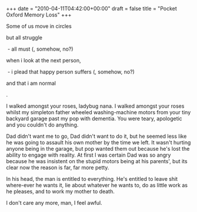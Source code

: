 +++
date = "2010-04-11T04:42:00+00:00"
draft = false
title = "Pocket Oxford Memory Loss"
+++
<p>Some of us move in circles</p>&#13;
<p>but all struggle</p>&#13;
<p> - all must (, somehow, no?)</p>&#13;
<p>when i look at the next person,</p>&#13;
<p> - i plead that happy person suffers (, somehow, no?)</p>&#13;
<p>and that i am normal</p>&#13;
<p>.</p>&#13;
<p>I walked amongst your roses, ladybug nana. I walked amongst your roses whilst my simpleton father wheeled washing-machine motors from your tiny backyard garage past my pop with dementia. You were teary, apologetic and you couldn't do anything.</p>&#13;
<p>Dad didn't want me to go, Dad didn't want to do it, but he seemed less like he was going to assault his own mother by the time we left. It wasn't hurting anyone being in the garage, but pop wanted them out because he's lost the ability to engage with reality. At first I was certain Dad was so angry because he was insistent on the stupid motors being at his parents', but its clear now the reason is far, far more petty.</p>&#13;
<p>In his head, the man is entitled to everything. He's entitled to leave shit where-ever he wants it, lie about whatever he wants to, do as little work as he pleases, and to work my mother to death.</p>&#13;
<p>I don't care any more, man, I feel awful.</p> 
